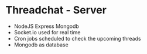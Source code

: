 # Threadchat - Server

* NodeJS Express Mongodb
* Socket.io used for real time
* Cron jobs scheduled to check the upcoming threads
* Mongodb as database
